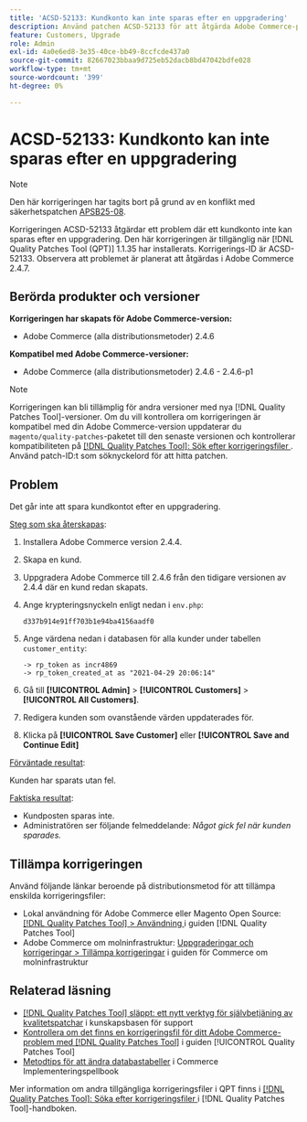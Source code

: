 ```yaml
---
title: 'ACSD-52133: Kundkonto kan inte sparas efter en uppgradering'
description: Använd patchen ACSD-52133 för att åtgärda Adobe Commerce-problemet där ett kundkonto inte kan sparas efter en uppgradering.
feature: Customers, Upgrade
role: Admin
exl-id: 4a0e6ed8-3e35-40ce-bb49-8ccfcde437a0
source-git-commit: 82667023bbaa9d725eb52dacb8bd47042bdfe028
workflow-type: tm+mt
source-wordcount: '399'
ht-degree: 0%

---
```


# ACSD-52133: Kundkonto kan inte sparas efter en uppgradering

>[!NOTE]
>
>Den här korrigeringen har tagits bort på grund av en konflikt med säkerhetspatchen [APSB25-08](https://experienceleague.adobe.com/en/docs/commerce-knowledge-base/kb/troubleshooting/known-issues-patches-attached/security-update-available-for-adobe-commerce-apsb25-08).

Korrigeringen ACSD-52133 åtgärdar ett problem där ett kundkonto inte kan sparas efter en uppgradering. Den här korrigeringen är tillgänglig när [!DNL Quality Patches Tool (QPT)] 1.1.35 har installerats. Korrigerings-ID är ACSD-52133. Observera att problemet är planerat att åtgärdas i Adobe Commerce 2.4.7.

## Berörda produkter och versioner

**Korrigeringen har skapats för Adobe Commerce-version:**

* Adobe Commerce (alla distributionsmetoder) 2.4.6

**Kompatibel med Adobe Commerce-versioner:**

* Adobe Commerce (alla distributionsmetoder) 2.4.6 - 2.4.6-p1

>[!NOTE]
>
>Korrigeringen kan bli tillämplig för andra versioner med nya [!DNL Quality Patches Tool]-versioner. Om du vill kontrollera om korrigeringen är kompatibel med din Adobe Commerce-version uppdaterar du `magento/quality-patches`-paketet till den senaste versionen och kontrollerar kompatibiliteten på [[!DNL Quality Patches Tool]: Sök efter korrigeringsfiler ](https://experienceleague.adobe.com/tools/commerce-quality-patches/index.html). Använd patch-ID:t som söknyckelord för att hitta patchen.

## Problem

Det går inte att spara kundkontot efter en uppgradering.

<u>Steg som ska återskapas</u>:

1. Installera Adobe Commerce version 2.4.4.
1. Skapa en kund.
1. Uppgradera Adobe Commerce till 2.4.6 från den tidigare versionen av 2.4.4 där en kund redan skapats.
1. Ange krypteringsnyckeln enligt nedan i `env.php`:

   `d337b914e91ff703b1e94ba4156aadf0`

1. Ange värdena nedan i databasen för alla kunder under tabellen `customer_entity`:

   ```
   -> rp_token as incr4869
   -> rp_token_created_at as "2021-04-29 20:06:14"
   ```

1. Gå till **[!UICONTROL Admin]** > **[!UICONTROL Customers]** > **[!UICONTROL All Customers]**.
1. Redigera kunden som ovanstående värden uppdaterades för.
1. Klicka på **[!UICONTROL Save Customer]** eller **[!UICONTROL Save and Continue Edit]**

<u>Förväntade resultat</u>:

Kunden har sparats utan fel.

<u>Faktiska resultat</u>:

* Kundposten sparas inte.
* Administratören ser följande felmeddelande: *Något gick fel när kunden sparades.*

## Tillämpa korrigeringen

Använd följande länkar beroende på distributionsmetod för att tillämpa enskilda korrigeringsfiler:

* Lokal användning för Adobe Commerce eller Magento Open Source: [[!DNL Quality Patches Tool] > Användning ](/help/tools/quality-patches-tool/usage.md) i guiden [!DNL Quality Patches Tool]
* Adobe Commerce om molninfrastruktur: [Uppgraderingar och korrigeringar > Tillämpa korrigeringar](https://experienceleague.adobe.com/docs/commerce-cloud-service/user-guide/develop/upgrade/apply-patches.html) i guiden för Commerce om molninfrastruktur

## Relaterad läsning

* [[!DNL Quality Patches Tool] släppt: ett nytt verktyg för självbetjäning av kvalitetspatchar](https://experienceleague.adobe.com/en/docs/commerce-knowledge-base/kb/announcements/commerce-announcements/magento-quality-patches-released-new-tool-to-self-serve-quality-patches) i kunskapsbasen för support
* [Kontrollera om det finns en korrigeringsfil för ditt Adobe Commerce-problem med  [!DNL Quality Patches Tool]](/help/tools/quality-patches-tool/patches-available-in-qpt/check-patch-for-magento-issue-with-magento-quality-patches.md) i guiden [!UICONTROL Quality Patches Tool]
* [Metodtips för att ändra databastabeller](https://experienceleague.adobe.com/en/docs/commerce-operations/implementation-playbook/best-practices/development/modifying-core-and-third-party-tables#why-adobe-recommends-avoiding-modifications) i Commerce Implementeringspellbook

Mer information om andra tillgängliga korrigeringsfiler i QPT finns i [[!DNL Quality Patches Tool]: Söka efter korrigeringsfiler ](https://experienceleague.adobe.com/tools/commerce-quality-patches/index.html) i [!DNL Quality Patches Tool]-handboken.
